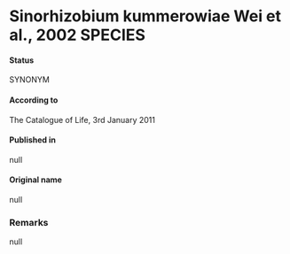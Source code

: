 # Sinorhizobium kummerowiae Wei et al., 2002 SPECIES

#### Status
SYNONYM

#### According to
The Catalogue of Life, 3rd January 2011

#### Published in
null

#### Original name
null

### Remarks
null